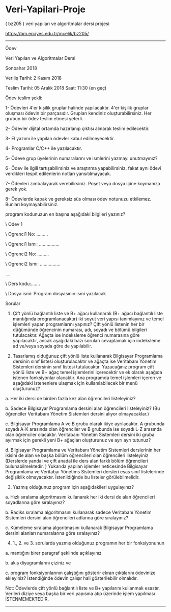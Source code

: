 # Veri-Yapilari-Proje
( bz205 ) veri yapıları ve algoritmalar dersi projesi



https://bm.erciyes.edu.tr/mcelik/bz205/













***************************************************
Ödev

Veri Yapıları ve Algoritmalar Dersi

Sonbahar 2018

Veriliş Tarihi: 2 Kasım 2018

Teslim Tarihi: 05 Aralık 2018 Saat: 11:30 (en geç)

Ödev teslim şekli:

1-	Ödevleri 4'er kişilik gruplar halinde yapılacaktır. 4'er kişilik gruplar oluşması ödevin bir parçasıdır. Grupları kendiniz oluşturabilirsiniz. Her grubun bir ödev teslim etmesi yeterli. 

2-	Ödevler dijital ortamda hazırlanıp çıktısı alınarak teslim edilecektir. 

3-	El yazımı ile yapılan ödevler kabul edilmeyecektir. 

4-	Programlar C/C++ ile yazılacaktır. 

5-	Ödeve grup üyelerinin numaralarını  ve ismlerini yazmayı unutmayınız? 

6-	Ödev ile ilgili tartışabilirsiniz ve araştırma yapabilirsiniz, fakat aynı ödevi verdikleri tespit edilenlerin notları yansıtılmayacak.

7-	Ödevleri zımbalayarak verebilirsiniz. Poşet veya dosya içine koymanıza gerek yok.

8-	Ödevlerde kapak ve gereksiz süs olması ödev notunuzu etkilemez. Bunları koymayabilirsiniz.

program kodunuzun en başına aşağıdaki bilgileri yazınız?

\\  Odev 1

\\ Ogrenci1 No: .........

\\ Ogrenci1 Ismı: ................

\\ Ogrenci2 No: .........

\\ Ogrenci2 Ismı: ................

....

\\ Ders kodu:…….

\\ Dosya ismi: Program dosyasının ismi yazılacak


Sorular

1.	Çift yönlü bağlantılı liste ve B+ ağacı kullanarak (B+ ağacı bağlantılı liste mantığında programlanacaktır) iki soyut veri yapısı tanımlayınız ve temel işlemleri yapan programlarını yapınız? Çift yönlü listenin her bir düğümünde öğrencinin numarası, adı, soyadı ve bölümü bilgileri tutulacaktır.  Ağaçta ise indeksleme öğrenci numarasına göre yapılacaktır, ancak aşağıdaki bazı soruları cevaplamak için indeksleme ad ve/veya soyada göre de yapılabilir. 


2.	Tasarlamış olduğunuz çift yönlü liste kullanarak Bilgisayar Programlama dersinin sınıf listesi oluşturulacaktır ve ağaçta ise Veritabanı Yönetim Sistemleri dersinin sınıf listesi tutulacaktır. Yazacağınız program çift yönlü liste ve B+ ağaç temel işlemlerini içerecektir ve ek olarak aşağıda istenen fonksiyonlar olacaktır. Ana programda temel işlemleri içeren ve aşağıdaki istenenlere ulaşmak için kullanılabilecek bir menü oluşturunuz?  

a.	Her iki dersi de birden fazla kez alan öğrencileri listeleyiniz?

b.	Sadece Bilgisayar Programlama dersini alan öğrencileri listeleyiniz? (Bu öğrenciler Veritabanı Yönetim Sistemleri dersini alıyor olmayacaklar.)

c.	Bilgisayar Programlama A ve B grubu olarak ikiye ayrılacaktır. A grubunda soyadı A-K arasında olan öğrenciler ve B grubunda ise soyadı L-Z arasında olan öğrenciler olacaktır. Veritabanı Yönetim Sistemleri dersini iki gruba ayırmak için gerekli yeni B+ ağaçları oluşturunuz ve ayrı ayrı tutunuz?

d.	Bilgisayar Programlama ve Veritabanı Yönetim Sistemleri derslerinin her ikisini de alan ve başka bölüm öğrencileri olan öğrencileri listeleyiniz (Derslerde yandal ve çift anadal ile ders alan farklı bölüm öğrencileri bulunabilmektedir. ) 
Yukarıda yapılan işlemler neticesinde Bilgisayar Programlama ve Veritabaı Yönetims Sistemleri dersleri esas sınıf listelerinde değişiklik olmayacaktır. İstenildiğinde bu listeler görülebilmelidir.


3.	Yazmış olduğunuz program için aşağıdakileri uygulayınız? 

a.	Hızlı sıralama algoritmasını kullanarak her iki dersi de alan öğrencileri soyadlarına göre sıralayınız?

b.	Radiks sıralama algoritmasını kullanarak sadece Veritabanı Yönetim Sistemleri dersini alan öğrencileri adlarına göre sıralayınız?

c.	Kümeleme sıralama algoritmasını kullanarak Bilgisayar Programlama dersini alanları numaralarına göre sıralayınız?


4.	1., 2. ve 3. sorularda yazmış olduğunuz programın her bir fonksiyonunun 

a.	mantığını birer paragraf şeklinde açıklayınız  

b.	akış diyagramlarını çiziniz ve 

c.	program fonksiyonlarının çalıştığını gösterir ekran çıktılarını ödevinize ekleyiniz? İstendiğinde ödevin çalışır hali gösterilebilir olmalıdır. 

Not: Ödevlerde çift yönlü bağlantılı liste ve B+ yapılarını kullanmak esastır. Verileri diziye veya başka bir veri yapısına  atıp üzerinde işlem yapılması İSTENMEMEKTEDİR.


*********************************************
